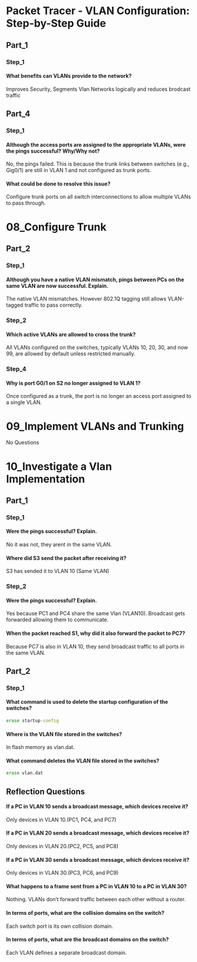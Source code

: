 #  Packet Tracer - VLAN Configuration: Step-by-Step Guide
## Part_1
### Step_1
#### What benefits can VLANs provide to the network?
Improves Security, Segments Vlan Networks logically and reduces brodcast traffic 
## Part_4
### Step_1
#### Although the access ports are assigned to the appropriate VLANs, were the pings successful? Why/Why not?
No, the pings failed. This is because the trunk links between switches (e.g., Gig0/1) are still in VLAN 1 and not configured as trunk ports.
#### What could be done to resolve this issue?
 Configure trunk ports on all switch interconnections to allow multiple VLANs to pass through.


 # 08_Configure Trunk

## Part_2
### Step_1

#### Although you have a native VLAN mismatch, pings between PCs on the same VLAN are now successful. Explain.
The native VLAN mismatches. However 802.1Q tagging still allows VLAN-tagged traffic to pass correctly.

### Step_2

#### Which active VLANs are allowed to cross the trunk?
All VLANs configured on the switches, typically VLANs 10, 20, 30, and now 99, are allowed by default unless restricted manually.

### Step_4

#### Why is port G0/1 on S2 no longer assigned to VLAN 1?
Once configured as a trunk, the port is no longer an access port assigned to a single VLAN.

# 09_Implement VLANs and Trunking

No Questions

# 10_Investigate a Vlan Implementation

## Part_1
### Step_1

#### Were the pings successful? Explain.
No it was not, they arent in the same VLAN.

#### Where did S3 send the packet after receiving it?
 S3 has sended it to VLAN 10 (Same VLAN) 

 ### Step_2

#### Were the pings successful? Explain.
Yes because  PC1 and PC4 share the same Vlan (VLAN10). Broadcast gets forwarded allowing them to communicate.

####  When the packet reached S1, why did it also forward the packet to PC7?
 Because PC7 is also in VLAN 10, they send broadcast traffic to all ports in the same VLAN. 

 ## Part_2
### Step_1

#### What command is used to delete the startup configuration of the switches?
```cmd
erase startup-config

```
#### Where is the VLAN file stored in the switches?
In flash memory as vlan.dat.

#### What command deletes the VLAN file stored in the switches?
```cmd
erase vlan.dat
```
## Reflection Questions

#### If a PC in VLAN 10 sends a broadcast message, which devices receive it?
Only devices in VLAN 10.(PC1, PC4, and PC7)

#### If a PC in VLAN 20 sends a broadcast message, which devices receive it?
Only devices in VLAN 20.(PC2, PC5, and PC8)

#### If a PC in VLAN 30 sends a broadcast message, which devices receive it?
Only devices in VLAN 30.(PC3, PC6, and PC9)

#### What happens to a frame sent from a PC in VLAN 10 to a PC in VLAN 30?
Nothing. VLANs don’t forward traffic between each other without a router.

#### In terms of ports, what are the collision domains on the switch?
Each switch port is its own collision domain.

#### In terms of ports, what are the broadcast domains on the switch?
Each VLAN defines a separate broadcast domain.
